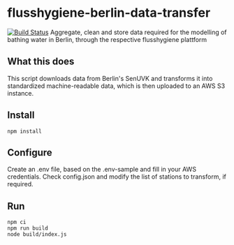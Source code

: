 # flusshygiene-berlin-data-transfer
[![Build Status](https://travis-ci.org/technologiestiftung/flusshygiene-berlin-data-transfer.svg?branch=master)](https://travis-ci.org/technologiestiftung/flusshygiene-berlin-data-transfer)
Aggregate, clean and store data required for the modelling of bathing water in Berlin, through the respective flusshygiene plattform

## What this does

This script downloads data from Berlin's SenUVK and transforms it into standardized machine-readable data, which is then uploaded to an AWS S3 instance.

## Install

```
npm install
```

## Configure

Create an .env file, based on the .env-sample and fill in your AWS credentials.
Check config.json and modify the list of stations to transform, if required.

## Run

```
npm ci
npm run build
node build/index.js
```
